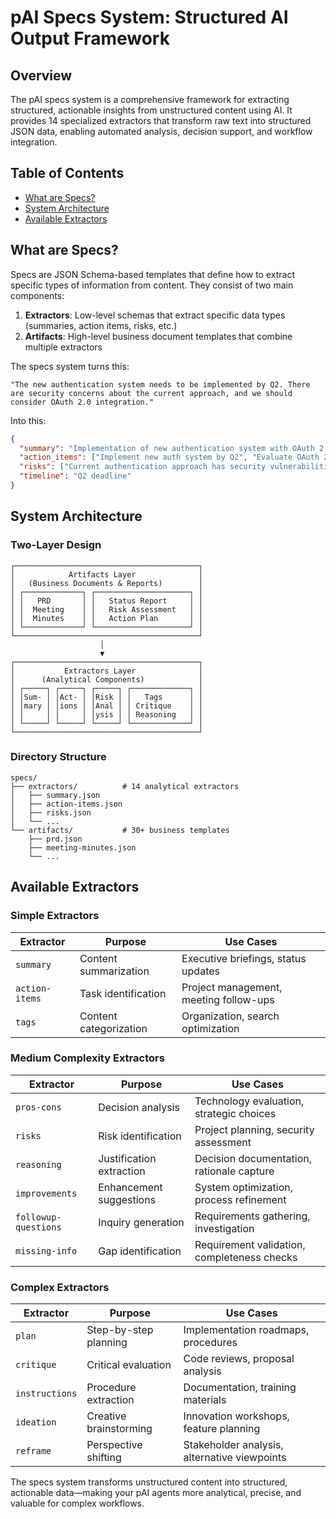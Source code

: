 # pAI Specs System: Structured AI Output Framework

## Overview

The pAI specs system is a comprehensive framework for extracting structured, actionable insights from unstructured content using AI. It provides 14 specialized extractors that transform raw text into structured JSON data, enabling automated analysis, decision support, and workflow integration.

## Table of Contents

- [What are Specs?](#what-are-specs)
- [System Architecture](#system-architecture)
- [Available Extractors](#available-extractors)

## What are Specs?

Specs are JSON Schema-based templates that define how to extract specific types of information from content. They consist of two main components:

1. **Extractors**: Low-level schemas that extract specific data types (summaries, action items, risks, etc.)
2. **Artifacts**: High-level business document templates that combine multiple extractors

The specs system turns this:
```
"The new authentication system needs to be implemented by Q2. There are security concerns about the current approach, and we should consider OAuth 2.0 integration."
```

Into this:
```json
{
  "summary": "Implementation of new authentication system with OAuth 2.0 consideration",
  "action_items": ["Implement new auth system by Q2", "Evaluate OAuth 2.0 integration"],
  "risks": ["Current authentication approach has security vulnerabilities"],
  "timeline": "Q2 deadline"
}
```

## System Architecture

### Two-Layer Design

```
┌─────────────────────────────────────────┐
│            Artifacts Layer              │
│   (Business Documents & Reports)        │
│ ┌─────────────┐ ┌─────────────────────┐ │
│ │   PRD       │ │   Status Report     │ │
│ │  Meeting    │ │   Risk Assessment   │ │
│ │  Minutes    │ │   Action Plan       │ │
│ └─────────────┘ └─────────────────────┘ │
└─────────────────────────────────────────┘
                    │
                    ▼
┌─────────────────────────────────────────┐
│           Extractors Layer              │
│      (Analytical Components)            │
│ ┌─────┐ ┌─────┐ ┌─────┐ ┌─────────────┐ │
│ │Sum- │ │Act- │ │Risk │ │   Tags      │ │
│ │mary │ │ions │ │Anal │ │ Critique    │ │
│ │     │ │     │ │ysis │ │ Reasoning   │ │
│ └─────┘ └─────┘ └─────┘ └─────────────┘ │
└─────────────────────────────────────────┘
```

### Directory Structure

```
specs/
├── extractors/          # 14 analytical extractors
│   ├── summary.json
│   ├── action-items.json
│   ├── risks.json
│   └── ...
└── artifacts/           # 30+ business templates
    ├── prd.json
    ├── meeting-minutes.json
    └── ...
```

## Available Extractors

### Simple Extractors
| Extractor | Purpose | Use Cases |
|-----------|---------|-----------|
| `summary` | Content summarization | Executive briefings, status updates |
| `action-items` | Task identification | Project management, meeting follow-ups |
| `tags` | Content categorization | Organization, search optimization |

### Medium Complexity Extractors
| Extractor | Purpose | Use Cases |
|-----------|---------|-----------|
| `pros-cons` | Decision analysis | Technology evaluation, strategic choices |
| `risks` | Risk identification | Project planning, security assessment |
| `reasoning` | Justification extraction | Decision documentation, rationale capture |
| `improvements` | Enhancement suggestions | System optimization, process refinement |
| `followup-questions` | Inquiry generation | Requirements gathering, investigation |
| `missing-info` | Gap identification | Requirement validation, completeness checks |

### Complex Extractors
| Extractor | Purpose | Use Cases |
|-----------|---------|-----------|
| `plan` | Step-by-step planning | Implementation roadmaps, procedures |
| `critique` | Critical evaluation | Code reviews, proposal analysis |
| `instructions` | Procedure extraction | Documentation, training materials |
| `ideation` | Creative brainstorming | Innovation workshops, feature planning |
| `reframe` | Perspective shifting | Stakeholder analysis, alternative viewpoints |

The specs system transforms unstructured content into structured, actionable data—making your pAI agents more analytical, precise, and valuable for complex workflows.